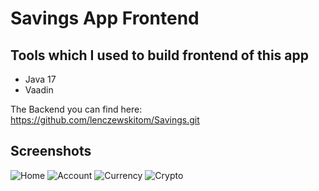 # Savings App Frontend

## Tools which I used to build frontend of this app 
 - Java 17
 - Vaadin

The Backend you can find here: https://github.com/lenczewskitom/Savings.git
 
 ## Screenshots
![Home](https://user-images.githubusercontent.com/104859428/225751781-79228acb-4acb-40a2-aca7-ddf2cdb0c1b0.png)
![Account](https://user-images.githubusercontent.com/104859428/225751986-b16e5a88-6933-42c4-a752-99659c920edc.png)
![Currency](https://user-images.githubusercontent.com/104859428/225752124-567865b5-56f2-42d1-bb34-10132d5ef4a4.png)
![Crypto](https://user-images.githubusercontent.com/104859428/225752193-4b518f2c-ecac-44da-9eb7-db1108f0b2de.png)
